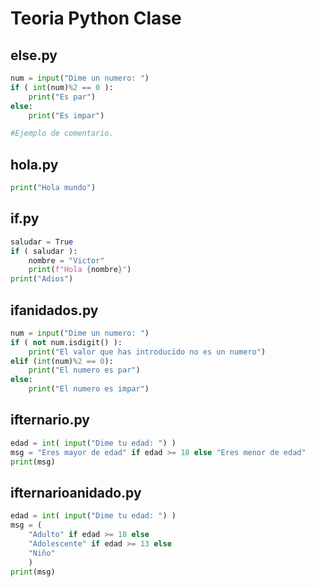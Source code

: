 # Teoria Python Clase

## else.py

```python
num = input("Dime un numero: ")
if ( int(num)%2 == 0 ):
    print("Es par")
else:
    print("Es impar")

#Ejemplo de comentario.
```

## hola.py
```python
print("Hola mundo")
```

## if.py
```python
saludar = True
if ( saludar ):
    nombre = "Victor"
    print(f"Hola {nombre}")
print("Adios")
```

## ifanidados.py
```python
num = input("Dime un numero: ")
if ( not num.isdigit() ):
    print("El valor que has introducido no es un numero")
elif (int(num)%2 == 0):
    print("El numero es par")
else:
    print("El numero es impar")
```

## ifternario.py
```python
edad = int( input("Dime tu edad: ") )
msg = "Eres mayor de edad" if edad >= 18 else "Eres menor de edad"
print(msg)
```

## ifternarioanidado.py
```python
edad = int( input("Dime tu edad: ") )
msg = (
    "Adulto" if edad >= 18 else 
    "Adolescente" if edad >= 13 else 
    "Niño"
    )
print(msg)
```